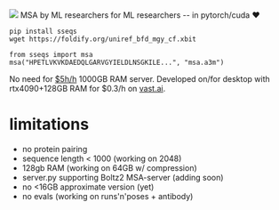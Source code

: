 <img src='images/goal.png'/>
MSA by ML researchers for ML researchers --️ in pytorch/cuda ❤️

```
pip install sseqs
wget https://foldify.org/uniref_bfd_mgy_cf.xbit 
```

```
from sseqs import msa
msa("HPETLVKVKDAEDQLGARVGYIELDLNSGKILE...", "msa.a3m")
```

No need for <a href="https://instances.vantage.sh/aws/ec2/x2gd.16xlarge?currency=USD">$5h/h</a> 1000GB RAM server.   Developed on/for desktop with rtx4090+128GB RAM for $0.3/h on <a href="https://cloud.vast.ai/">vast.ai</a>. 


# limitations
- no protein pairing 
- sequence length < 1000 (working on 2048)
- 128gb RAM (working on 64GB w/ compression) 
- server.py supporting Boltz2 MSA-server (adding soon)
- no <16GB approximate version (yet)
- no evals (working on runs'n'poses + antibody)
